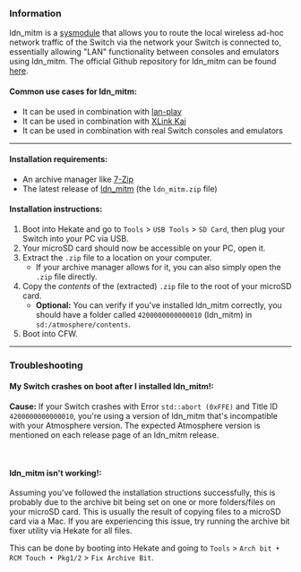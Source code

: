 ### **Information**

ldn_mitm is a [sysmodule](../../homebrew#terminologies) that allows you to route the local wireless ad-hoc network traffic of the Switch via the network your Switch is connected to, essentially allowing "LAN" functionality between consoles and emulators using ldn_mitm. The official Github repository for ldn_mitm can be found [here](https://github.com/spacemeowx2/ldn_mitm).

#### Common use cases for ldn_mitm:
- It can be used in combination with [lan-play](http://lan-play.com/install-switch)
- It can be used in combination with [XLink Kai](https://www.teamxlink.co.uk/wiki/Nintendo_Switch_XLink_Kai_Setup)
- It can be used in combination with real Switch consoles and emulators

-----

#### Installation requirements:
- An archive manager like [7-Zip](https://www.7-zip.org/)
- The latest release of [ldn_mitm](https://github.com/DefenderOfHyrule/ldn_mitm/releases) (the `ldn_mitm.zip` file)

#### Installation instructions:
1. Boot into Hekate and go to `Tools` > `USB Tools` > `SD Card`, then plug your Switch into your PC via USB.
2. Your microSD card should now be accessible on your PC, open it.
3. Extract the `.zip` file to a location on your computer.
    - If your archive manager allows for it, you can also simply open the `.zip` file directly.
4. Copy the *contents* of the (extracted) `.zip` file to the root of your microSD card.
    - **Optional:** You can verify if you've installed ldn_mitm correctly, you should have a folder called `4200000000000010` (ldn_mitm) in `sd:/atmosphere/contents`.
5. Boot into CFW.

-----

### **Troubleshooting**
#### **My Switch crashes on boot after I installed ldn_mitm!:**

**Cause:** If your Switch crashes with Error `std::abort (0xFFE)` and Title ID `4200000000000010`, you're using a version of ldn_mitm that's incompatible with your Atmosphere version. The expected Atmosphere version is mentioned on each release page of an ldn_mitm release.

&nbsp;

#### **ldn_mitm isn't working!:**

Assuming you've followed the installation structions successfully, this is probably due to the archive bit being set on one or more folders/files on your microSD card. This is usually the result of copying files to a microSD card via a Mac. If you are experiencing this issue, try running the archive bit fixer utility via Hekate for all files.

This can be done by booting into Hekate and going to `Tools` > `Arch bit • RCM Touch • Pkg1/2` > `Fix Archive Bit`.
